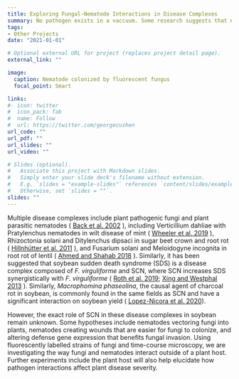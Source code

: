 ```yaml
---
title: Exploring Fungal-Nematode Interactions in Disease Complexes
summary: No pathogen exists in a vaccuum. Some research suggests that nematodes and fungi interact synergistically to make plant diseases worse, and cause more significant yield losses. 
tags:
- Other Projects
date: "2021-01-01"

# Optional external URL for project (replaces project detail page).
external_link: ""

image:
  caption: Nematode colonized by fluorescent fungus
  focal_point: Smart

links:
#- icon: twitter
#  icon_pack: fab
#  name: Follow
#  url: https://twitter.com/georgecushen
url_code: ""
url_pdf: ""
url_slides: ""
url_video: ""

# Slides (optional).
#   Associate this project with Markdown slides.
#   Simply enter your slide deck's filename without extension.
#   E.g. `slides = "example-slides"` references `content/slides/example-slides.md`.
#   Otherwise, set `slides = ""`.
slides: ""
---
```


Multiple disease complexes include plant pathogenic fungi and plant parasitic nematodes ( [Back et al. 2002](https://bsppjournals.onlinelibrary.wiley.com/doi/full/10.1046/j.1365-3059.2002.00785.x) ), including Verticillium dahliae with Pratylenchus nematodes in wilt disease of mint ( [Wheeler et al. 2019](https://journals.plos.org/plosone/article?id=10.1371/journal.pone.0211508) ), Rhizoctonia solani and Ditylenchus dipsaci in sugar beet crown and root rot ( [Hillnhütter et al. 2011](https://www.jstor.org/stable/43229283) ), and Fusarium solani and Meloidogyne incognita in root rot of lentil ( [Ahmed and Shahab 2018](https://www.tandfonline.com/doi/abs/10.1080/03235408.2018.1476116) ). Similarly, it has been suggested that soybean sudden death syndrome (SDS) is a disease complex composed of _F. virguliforme_ and SCN, where SCN increases SDS synergistically with _F. virguliforme_ ( [Roth et al. 2019](https://apsjournals.apsnet.org/doi/full/10.1094/PHYTO-02-19-0040-R); [Xing and Westphal 2013](https://apsjournals.apsnet.org/doi/abs/10.1094/PHYTO-96-0763) ). Similarly, _Macrophomina phaseolina_, the causal agent of charcoal rot in soybean, is commonly found in the same fields as SCN and have a significant interaction on soybean yield ( [Lopez-Nicora et al. 2020](https://apsjournals.apsnet.org/doi/10.1094/PHYTO-03-19-0087-R)). 

However, the exact role of SCN in these disease complexes in soybean remain unknown. Some hypotheses include nematodes vectoring fungi into plants, nematodes creating wounds that are easier for fungi to colonize, and altering defense gene expression that benefits fungal invasion. Using fluorescently labelled strains of fungi and time-course microscopy, we are investigating the way fungi and nematodes interact outside of a plant host. Further experiments include the plant host will also help elucidate how pathogen interactions affect plant disease severity. 
